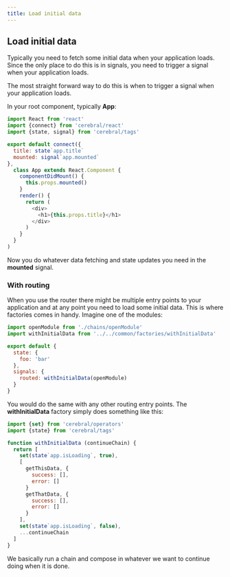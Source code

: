 ```yaml
---
title: Load initial data
---
```


## Load initial data

Typically you need to fetch some initial data when your application loads. Since the only place to do this is in signals, you need to trigger a signal when your application loads.

The most straight forward way to do this is when to trigger a signal when your application loads.

In your root component, typically **App**:

```js
import React from 'react'
import {connect} from 'cerebral/react'
import {state, signal} from 'cerebral/tags'

export default connect({
  title: state`app.title`
  mounted: signal`app.mounted`
},
  class App extends React.Component {
    componentDidMount() {
      this.props.mounted()
    }
    render() {
      return (
        <div>
          <h1>{this.props.title}</h1>
        </div>
      )
    }
  }
)
```

Now you do whatever data fetching and state updates you need in the **mounted** signal.

### With routing
When you use the router there might be multiple entry points to your application and at any point you need to load some initial data. This is where factories comes in handy. Imagine one of the modules:

```js
import openModule from './chains/openModule'
import withInitialData from '../../common/factories/withInitialData'

export default {
  state: {
    foo: 'bar'
  },
  signals: {
    routed: withInitialData(openModule)
  }
}
```

You would do the same with any other routing entry points. The **withInitialData** factory simply does something like this:

```js
import {set} from 'cerebral/operators'
import {state} from 'cerebral/tags'

function withInitialData (continueChain) {
  return [
    set(state`app.isLoading`, true),
    [
      getThisData, {
        success: [],
        error: []
      }
      getThatData, {
        success: [],
        error: []
      }
    ],
    set(state`app.isLoading`, false),
    ...continueChain
  ]
}
```

We basically run a chain and compose in whatever we want to continue doing when it is done.
